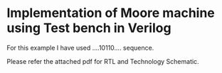 # Implementation of Moore machine using Test bench in Verilog

For this example I have used ....10110.... sequence.


Please refer the attached pdf for RTL and Technology Schematic.
